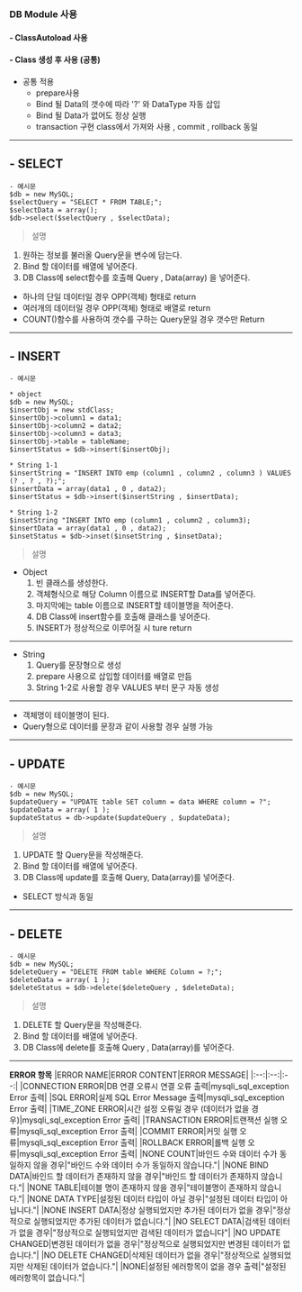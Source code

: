 ### DB Module 사용
#### - ClassAutoload 사용 
#### - Class 생성 후 사용 (공통)
- 공통 적용
    - prepare사용
    - Bind 될 Data의 갯수에 따라 '?' 와 DataType 자동 삽입
    - Bind 될 Data가 없어도 정상 실행
    - transaction 구현 class에서 가져와 사용 , commit , rollback 동일
--- 
## - SELECT
    - 예시문
    $db = new MySQL;
    $selectQuery = "SELECT * FROM TABLE;";
    $selectData = array();
    $db->select($selectQuery , $selectData);
> 설명 
1. 원하는 정보를 불러올 Query문을 변수에 담는다.
2. Bind 할 데이터를 배열에 넣어준다.
3. DB Class에 select함수를 호출해 Query , Data(array) 을 넣어준다.
- 하나의 단일 데이터일 경우 OPP(객체) 형태로 return 
- 여러개의 데이터일 경우 OPP(객체) 형태로 배열로 return
- COUNT()함수를 사용하여 갯수를 구하는 Query문일 경우 갯수만 Return

--- 
## - INSERT
    - 예시문

    * object 
    $db = new MySQL;
    $insertObj = new stdClass;
    $insertObj->column1 = data1;
    $insertObj->column2 = data2;
    $insertObj->column3 = data3;
    $insertObj->table = tableName;
    $insertStatus = $db->insert($insertObj);

    * String 1-1
    $insertString = "INSERT INTO emp (column1 , column2 , column3 ) VALUES (? , ? , ?);";
    $insertData = array(data1 , 0 , data2);
    $insertStatus = $db->insert($insertString , $insertData);

    * String 1-2
    $insetString "INSERT INTO emp (column1 , column2 , column3);
    $insertData = array(data1 , 0 , data2);
    $insetStatus = $db->inset($insetString , $insetData);

> 설명
- Object
    1. 빈 클래스를 생성한다. 
    2. 객체형식으로 해당 Column 이름으로 INSERT할 Data를 넣어준다.
    3. 마지막에는 table 이름으로 INSERT할 테이블명을 적어준다.
    4. DB Class에 insert함수를 호출해 클래스를 넣어준다.
    5. INSERT가 정상적으로 이루어질 시 ture return
--- 
- String
    1. Query를 문장형으로 생성
    2. prepare 사용으로 삽입할 데이터를 배열로 만듬 
    3. String 1-2로 사용할 경우 VALUES 부터 문구 자동 생성
---
- 객체명이 테이블명이 된다.
- Query형으로 데이터를 문장과 같이 사용할 경우 실행 가능
---
## - UPDATE
    - 예시문
    $db = new MySQL;
    $updateQuery = "UPDATE table SET column = data WHERE column = ?";
    $updateData = array( 1 );
    $updateStatus = db->update($updateQuery , $updateData);
>설명
1. UPDATE 할 Query문을 작성해준다.
2. Bind 할 데이터를 배열에 넣어준다.
3. DB Class에 update를 호출해 Query, Data(array)를 넣어준다.
- SELECT 방식과 동일
---
## - DELETE
    - 예시문
    $db = new MySQL;
    $deleteQuery = "DELETE FROM table WHERE Column = ?;";
    $deleteData = array( 1 );
    $deleteStatus = $db->delete($deleteQuery , $deleteData);
> 설명
1. DELETE 할 Query문을 작성해준다.
2. Bind 할 데이터를 배열에 넣어준다.
3. DB Class에 delete를 호출해 Query , Data(array)를 넣어준다.
---
**ERROR 항목**
|ERROR NAME|ERROR CONTENT|ERROR MESSAGE|
|:--:|:--:|:--:|
|CONNECTION ERROR|DB 연결 오류시 연결 오류 출력|mysqli_sql_exception Error 출력|
|SQL ERROR|실제 SQL Error Message 출력|mysqli_sql_exception Error 출력|
|TIME_ZONE ERROR|시간 설정 오류일 경우 (데이터가 없을 경우)|mysqli_sql_exception Error 출력|
|TRANSACTION ERROR|트랜잭션 실행 오류|mysqli_sql_exception Error 출력|
|COMMIT ERROR|커밋 실행 오류|mysqli_sql_exception Error 출력|
|ROLLBACK ERROR|롤백 실행 오류|mysqli_sql_exception Error 출력|
|NONE COUNT|바인드 수와 데이터 수가 동일하지 않을 경우|"바인드 수와 데이터 수가 동일하지 않습니다."|
|NONE BIND DATA|바인드 할 데이터가 존재하지 않을 경우|"바인드 할 데이터가 존재하지 않습니다."|
|NONE TABLE|테이블 명이 존재하지 않을 경우|"테이블명이 존재하지 않습니다."|
|NONE DATA TYPE|설정된 데이터 타입이 아닐 경우|"설정된 데이터 타입이 아닙니다."|
|NONE INSERT DATA|정상 실행되었지만 추가된 데이터가 없을 경우|"정상적으로 실행되었지만 추가된 데이터가 없습니다."|
|NO SELECT DATA|검색된 데이터가 없을 경우|"정상적으로 실행되었지만 검색된 데이터가 없습니다"|
|NO UPDATE CHANGED|변경된 데이터가 없을 경우|"정상적으로 실행되었지만 변경된 데이터가 없습니다."|
|NO DELETE CHANGED|삭제된 데이터가 없을 경우|"정상적으로 실행되었지만 삭제된 데이터가 없습니다."|
|NONE|설정된 에러항목이 없을 경우 출력|"설정된 에러항목이 없습니다."|

